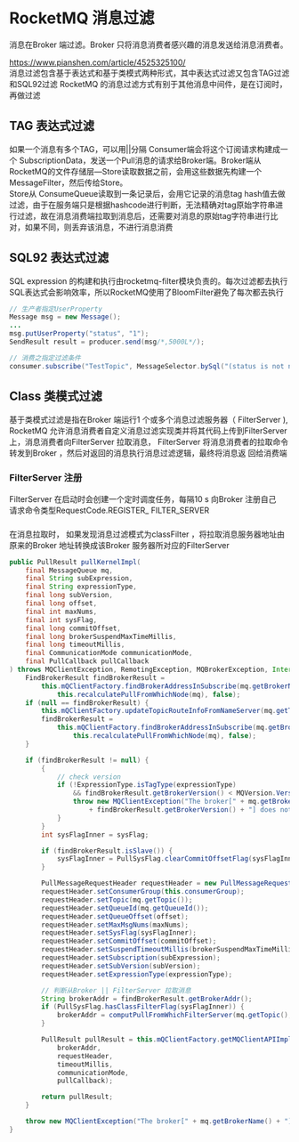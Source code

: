 # RocketMQ 消息过滤
消息在Broker 端过滤。Broker 只将消息消费者感兴趣的消息发送给消息消费者。

https://www.pianshen.com/article/4525325100/  
消息过滤包含基于表达式和基于类模式两种形式，其中表达式过滤又包含TAG过滤和SQL92过滤
RocketMQ 的消息过滤方式有别于其他消息中间件，是在订阅时，再做过滤

## TAG 表达式过滤
如果一个消息有多个TAG，可以用||分隔
Consumer端会将这个订阅请求构建成一个 SubscriptionData，发送一个Pull消息的请求给Broker端。Broker端从RocketMQ的文件存储层—Store读取数据之前，会用这些数据先构建一个MessageFilter，然后传给Store。  
Store从 ConsumeQueue读取到一条记录后，会用它记录的消息tag hash值去做过滤，由于在服务端只是根据hashcode进行判断，无法精确对tag原始字符串进行过滤，故在消息消费端拉取到消息后，还需要对消息的原始tag字符串进行比对，如果不同，则丢弃该消息，不进行消息消费

## SQL92 表达式过滤
SQL expression 的构建和执行由rocketmq-filter模块负责的。每次过滤都去执行SQL表达式会影响效率，所以RocketMQ使用了BloomFilter避免了每次都去执行
```java
// 生产者指定UserProperty
Message msg = new Message();
...
msg.putUserProperty("status", "1");
SendResult result = producer.send(msg/*,5000L*/); 

// 消费之指定过滤条件
consumer.subscribe("TestTopic", MessageSelector.bySql("(status is not null and status>=1 )"));
```
## Class 类模式过滤
基于类模式过滤是指在Broker 端运行1 个或多个消息过滤服务器（ FilterServer ), RocketMQ 允许消息消费者自定义消息过滤实现类并将其代码上传到FilterServer 上，消息消费者向FilterServer 拉取消息， FilterServer 将消息消费者的拉取命令转发到Broker ，然后对返回的消息执行消息过滤逻辑，最终将消息返
回给消费端

### FilterServer 注册
FilterServer 在启动时会创建一个定时调度任务，每隔10 s 向Broker 注册自己  
请求命令类型RequestCode.REGISTER_ FILTER_SERVER

### 
在消息拉取时， 如果发现消息过滤模式为classFilter ，将拉取消息服务器地址由
原来的Broker 地址转换成该Broker 服务器所对应的FilterServer
```java
public PullResult pullKernelImpl(
    final MessageQueue mq,
    final String subExpression,
    final String expressionType,
    final long subVersion,
    final long offset,
    final int maxNums,
    final int sysFlag,
    final long commitOffset,
    final long brokerSuspendMaxTimeMillis,
    final long timeoutMillis,
    final CommunicationMode communicationMode,
    final PullCallback pullCallback
) throws MQClientException, RemotingException, MQBrokerException, InterruptedException {
    FindBrokerResult findBrokerResult =
        this.mQClientFactory.findBrokerAddressInSubscribe(mq.getBrokerName(),
            this.recalculatePullFromWhichNode(mq), false);
    if (null == findBrokerResult) {
        this.mQClientFactory.updateTopicRouteInfoFromNameServer(mq.getTopic());
        findBrokerResult =
            this.mQClientFactory.findBrokerAddressInSubscribe(mq.getBrokerName(),
                this.recalculatePullFromWhichNode(mq), false);
    }

    if (findBrokerResult != null) {
        {
            // check version
            if (!ExpressionType.isTagType(expressionType)
                && findBrokerResult.getBrokerVersion() < MQVersion.Version.V4_1_0_SNAPSHOT.ordinal()) {
                throw new MQClientException("The broker[" + mq.getBrokerName() + ", "
                    + findBrokerResult.getBrokerVersion() + "] does not upgrade to support for filter message by " + expressionType, null);
            }
        }
        int sysFlagInner = sysFlag;

        if (findBrokerResult.isSlave()) {
            sysFlagInner = PullSysFlag.clearCommitOffsetFlag(sysFlagInner);
        }

        PullMessageRequestHeader requestHeader = new PullMessageRequestHeader();
        requestHeader.setConsumerGroup(this.consumerGroup);
        requestHeader.setTopic(mq.getTopic());
        requestHeader.setQueueId(mq.getQueueId());
        requestHeader.setQueueOffset(offset);
        requestHeader.setMaxMsgNums(maxNums);
        requestHeader.setSysFlag(sysFlagInner);
        requestHeader.setCommitOffset(commitOffset);
        requestHeader.setSuspendTimeoutMillis(brokerSuspendMaxTimeMillis);
        requestHeader.setSubscription(subExpression);
        requestHeader.setSubVersion(subVersion);
        requestHeader.setExpressionType(expressionType);

        // 判断从Broker || FilterServer 拉取消息
        String brokerAddr = findBrokerResult.getBrokerAddr();
        if (PullSysFlag.hasClassFilterFlag(sysFlagInner)) {
            brokerAddr = computPullFromWhichFilterServer(mq.getTopic(), brokerAddr);
        }

        PullResult pullResult = this.mQClientFactory.getMQClientAPIImpl().pullMessage(
            brokerAddr,
            requestHeader,
            timeoutMillis,
            communicationMode,
            pullCallback);

        return pullResult;
    }

    throw new MQClientException("The broker[" + mq.getBrokerName() + "] not exist", null);
}
```

